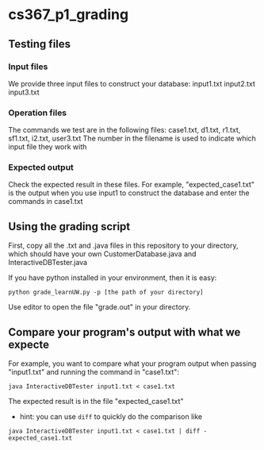 # cs367_p1_grading

## Testing files
### Input files
We provide three input files to construct your database: input1.txt input2.txt input3.txt
### Operation files
The commands we test are in the following files: case1.txt, d1.txt, r1.txt, sf1.txt, i2.txt, user3.txt
The number in the filename is used to indicate which input file they work with
### Expected output
Check the expected result in these files. For example, "expected_case1.txt" is the output when you use input1 to construct the database and enter the commands in case1.txt

## Using the grading script

First, copy all the .txt and .java files in this repository to your directory, which should have your own CustomerDatabase.java and InteractiveDBTester.java

If you have python installed in your environment, then it is easy:
```
python grade_learnUW.py -p [the path of your directory]
```

Use editor to open the file "grade.out" in your directory.

## Compare your program's output with what we expecte
For example, you want to compare what your program output when passing "input1.txt" and running the command in "case1.txt":

```
java InteractiveDBTester input1.txt < case1.txt
```

The expected result is in the file "expected_case1.txt"

* hint: you can use `diff` to quickly do the comparison like
```
java InteractiveDBTester input1.txt < case1.txt | diff - expected_case1.txt
```
